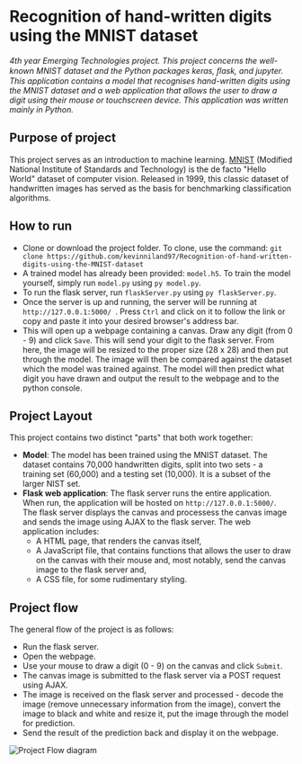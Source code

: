 # Recognition of hand-written digits using the MNIST dataset
 _4th year Emerging Technologies project. This project concerns the well-known MNIST dataset and the Python packages keras, ﬂask, and jupyter. This application contains a model that recognises hand-written digits using the MNIST dataset and a web application that allows the user to draw a digit using their mouse or touchscreen device. This application was written mainly in Python._
 
 ## Purpose of project
 This project serves as an introduction to machine learning. [MNIST](http://yann.lecun.com/exdb/mnist/) (Modified National Institute of
 Standards and Technology) is the de facto "Hello World" dataset of computer vision. Released in 1999, this classic dataset of
 handwritten images has served as the basis for benchmarking classification algorithms.
 
 ## How to run
 * Clone or download the project folder. To clone, use the command: `git clone https://github.com/kevinniland97/Recognition-of-hand-written-digits-using-the-MNIST-dataset`
 * A trained model has already been provided: `model.h5`. To train the model yourself, simply run `model.py` using `py model.py`.
 * To run the flask server, run `flaskServer.py` using `py flaskServer.py`.
 * Once the server is up and running, the server will be running at `http://127.0.0.1:5000/ `. Press `Ctrl` and click on it to follow the link or copy and paste it into your desired browser's address bar.
 * This will open up a webpage containing a canvas. Draw any digit (from 0 - 9) and click `Save`. This will send your digit to the flask server. From here, the image will be resized to the proper size (28 x 28) and then put through the model. The image will then be compared against the dataset which the model was trained against. The model will then predict what digit you have drawn and output the result to the webpage and to the python console.
 
 ## Project Layout
 This project contains two distinct "parts" that both work together:
 * **Model**: The model has been trained using the MNIST dataset. The dataset contains 70,000 handwritten digits, split into two sets - a training set (60,000) and a testing set (10,000). It is a subset of the larger NIST set.
 * **Flask web application**: The flask server runs the entire application. When run, the application will be hosted on `http://127.0.0.1:5000/`. The flask server displays the canvas and processess the canvas image and sends the image using AJAX to the flask server. The web application includes:
    * A HTML page, that renders the canvas itself,
    * A JavaScript file, that contains functions that allows the user to draw on the canvas with their mouse and, most notably, send the canvas image to the flask server and, 
    * A CSS file, for some rudimentary styling.

## Project flow
The general flow of the project is as follows:
* Run the flask server.
* Open the webpage.
* Use your mouse to draw a digit (0 - 9) on the canvas and click `Submit`.
* The canvas image is submitted to the flask server via a POST request using AJAX.
* The image is received on the flask server and processed - decode the image (remove unnecessary information from the image), convert the image to black and white and resize it, put the image through the model for prediction.
* Send the result of the prediction back and display it on the webpage.

![Project Flow diagram](https://github.com/kevinniland97/Recognition-of-hand-written-digits-using-the-MNIST-dataset/blob/master/project_flow_diagram.PNG)
